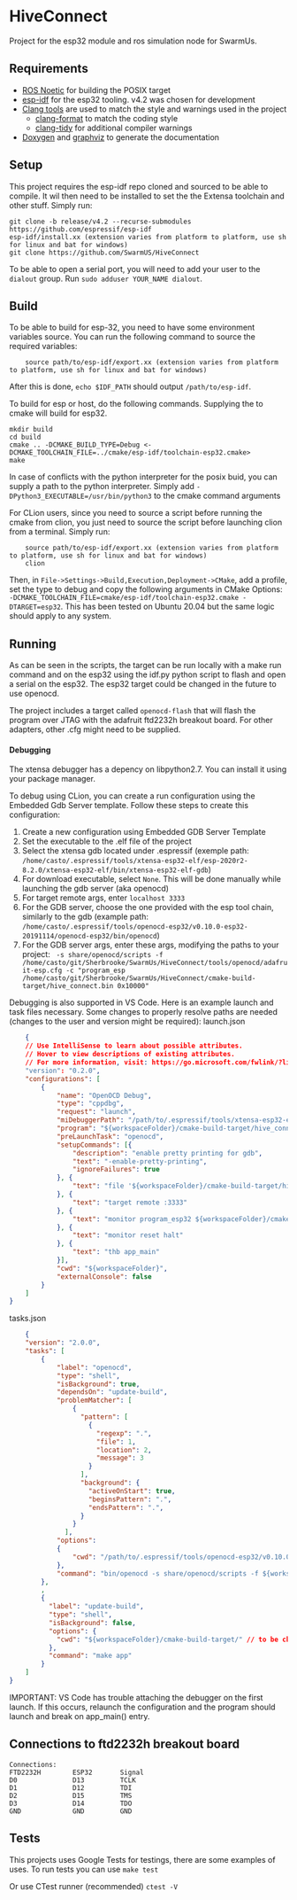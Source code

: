 # HiveConnect

Project for the esp32 module and ros simulation node for SwarmUs.

## Requirements

* [ROS Noetic](http://wiki.ros.org/noetic/Installation/Ubuntu) for building the POSIX target
* [esp-idf](https://github.com/espressif/esp-idf) for the esp32 tooling. v4.2 was chosen for development
* [Clang tools](https://clang.llvm.org/docs/ClangTools.html) are used to match the style and warnings used in the project
    * [clang-format](https://clang.llvm.org/docs/ClangFormat.html) to match the coding style
    * [clang-tidy](https://clang.llvm.org/extra/clang-tidy/) for additional compiler warnings
* [Doxygen](https://github.com/doxygen/doxygen) and [graphviz](https://gitlab.com/graphviz/graphviz/) to generate the documentation

## Setup

This project requires the esp-idf repo cloned and sourced to be able to compile. 
It wil then need to be installed to set the the Extensa toolchain and other stuff. Simply run:
````
git clone -b release/v4.2 --recurse-submodules https://github.com/espressif/esp-idf
esp-idf/install.xx (extension varies from platform to platform, use sh for linux and bat for windows)
git clone https://github.com/SwarmUS/HiveConnect
````

To be able to open a serial port, you will need to add your user to the ``dialout`` group. Run ``sudo adduser YOUR_NAME dialout``.
## Build
To be able to build for esp-32, you need to have some environment variables source. 
You can run the following command to source the required variables:
````
    source path/to/esp-idf/export.xx (extension varies from platform to platform, use sh for linux and bat for windows)
````
After this is done, `echo $IDF_PATH` should output `/path/to/esp-idf`.

To build for esp or host, do the following commands. Supplying the to cmake will build for esp32.
````
mkdir build
cd build
cmake .. -DCMAKE_BUILD_TYPE=Debug <-DCMAKE_TOOLCHAIN_FILE=../cmake/esp-idf/toolchain-esp32.cmake>
make
````

In case of conflicts with the python interpreter for the posix buid, you can supply a path to the python interpreter. Simply add ``-DPython3_EXECUTABLE=/usr/bin/python3`` to the cmake command arguments

For CLion users, since you need to source a script before running the cmake from clion, you just need to source the script before launching clion from a terminal.
Simply run:
````
    source path/to/esp-idf/export.xx (extension varies from platform to platform, use sh for linux and bat for windows)
    clion
````
Then, in ``File->Settings->Build,Execution,Deployment->CMake``, add a profile, set the type to debug and copy the following arguments in CMake Options: ``-DCMAKE_TOOLCHAIN_FILE=cmake/esp-idf/toolchain-esp32.cmake -DTARGET=esp32``.
This has been tested on Ubuntu 20.04 but the same logic should apply to any system.

## Running
As can be seen in the scripts, the target can be run locally with a make run command and on the esp32 using the idf.py python script to flash and open a serial on the esp32.
The esp32 target could be changed in the future to use openocd.

The project includes a target called ``openocd-flash`` that will flash the program over JTAG with the adafruit ftd2232h breakout board. For other adapters, other .cfg might need to be supplied. 

#### Debugging

The xtensa debugger has a depency on libpython2.7. You can install it using your package manager.

To debug using CLion, you can create a run configuration using the Embedded Gdb Server template. Follow these steps to create this configuration:
1. Create a new configuration using Embedded GDB Server Template
2. Set the executable to the .elf file of the project
3. Select the xtensa gdb located under .espressif (exemple path: ```/home/casto/.espressif/tools/xtensa-esp32-elf/esp-2020r2-8.2.0/xtensa-esp32-elf/bin/xtensa-esp32-elf-gdb```)
4. For download executable, select ``None``. This will be done manually while launching the gdb server (aka openocd)
5. For target remote args, enter ``localhost 3333``
6. For the GDB server, choose the one provided with the esp tool chain, similarly to the gdb (example path: ``/home/casto/.espressif/tools/openocd-esp32/v0.10.0-esp32-20191114/openocd-esp32/bin/openocd``)
7. For the GDB server args, enter these args, modifying the paths to your project: `` -s share/openocd/scripts -f /home/casto/git/Sherbrooke/SwarmUs/HiveConnect/tools/openocd/adafruit-esp.cfg -c "program_esp /home/casto/git/Sherbrooke/SwarmUs/HiveConnect/cmake-build-target/hive_connect.bin 0x10000"``

Debugging is also supported in VS Code. Here is an example launch and task files necessary. Some changes to properly resolve paths are needed (changes to the user and version might be required):
launch.json
````json
    {
    // Use IntelliSense to learn about possible attributes.
    // Hover to view descriptions of existing attributes.
    // For more information, visit: https://go.microsoft.com/fwlink/?linkid=830387
    "version": "0.2.0",
    "configurations": [
        {
            "name": "OpenOCD Debug",
            "type": "cppdbg",
            "request": "launch",
            "miDebuggerPath": "/path/to/.espressif/tools/xtensa-esp32-elf/esp-2020r2-8.2.0/xtensa-esp32-elf/bin/xtensa-esp32-elf-gdb", // to be changed by user
            "program": "${workspaceFolder}/cmake-build-target/hive_connect.elf",
            "preLaunchTask": "openocd",
            "setupCommands": [{
                "description": "enable pretty printing for gdb",
                "text": "-enable-pretty-printing",
                "ignoreFailures": true
            }, {
                "text": "file '${workspaceFolder}/cmake-build-target/hive_connect.elf'"
            }, {
                "text": "target remote :3333"
            }, {
                "text": "monitor program_esp32 ${workspaceFolder}/cmake-build-target/hive_connect.elf 0x10000 verify"
            }, {
                "text": "monitor reset halt"
            }, {
                "text": "thb app_main"
            }],
            "cwd": "${workspaceFolder}",
            "externalConsole": false
        }
    ]
}
````
tasks.json
````json
    {
    "version": "2.0.0",
    "tasks": [
        {
            "label": "openocd",
            "type": "shell",
            "isBackground": true,
            "dependsOn": "update-build",
            "problemMatcher": [
                {
                  "pattern": [
                    {
                      "regexp": ".",
                      "file": 1,
                      "location": 2,
                      "message": 3
                    }
                  ],
                  "background": {
                    "activeOnStart": true,
                    "beginsPattern": ".",
                    "endsPattern": ".",
                  }
                }
              ],
            "options": 
            {
                "cwd": "/path/to/.espressif/tools/openocd-esp32/v0.10.0-esp32-20191114/openocd-esp32" // to be changed by user
            },
            "command": "bin/openocd -s share/openocd/scripts -f ${workspaceFolder}/tools/openocd/adafruit-esp.cfg -c 'program_esp ${workspaceFolder}/cmake-build-target/hive_connect.bin 0x10000'",
        },
        ,
        {
          "label": "update-build",
          "type": "shell",
          "isBackground": false,
          "options": {
            "cwd": "${workspaceFolder}/cmake-build-target/" // to be changed by user if different build directory
          },
          "command": "make app"
        }
    ]
}
````

IMPORTANT: VS Code has trouble attaching the debugger on the first launch. If this occurs, relaunch the configuration and the program should launch and break on app_main() entry.

## Connections to ftd2232h breakout board

````
Connections:
FTD2232H        ESP32       Signal
D0              D13         TCLK
D1              D12         TDI
D2              D15         TMS
D3              D14         TDO
GND             GND         GND
````

## Tests

This projects uses Google Tests for testings, there are some examples of uses.
To run tests you can use 
```make test```

Or use CTest runner (recommended)
```ctest -V```

